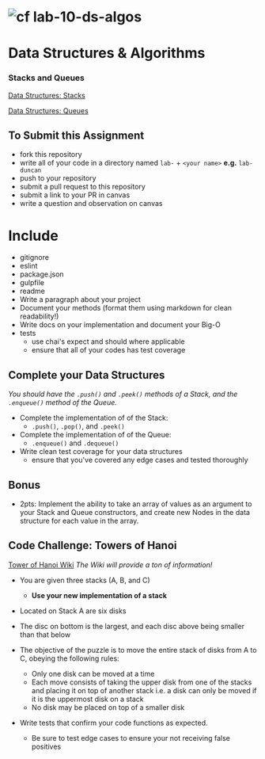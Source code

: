 ![cf](https://i.imgur.com/7v5ASc8.png) lab-10-ds-algos
======
# Data Structures & Algorithms

### Stacks and Queues

[Data Structures: Stacks](https://en.wikipedia.org/wiki/Stack_(abstract_data_type))

[Data Structures: Queues](https://en.wikipedia.org/wiki/Queue_(abstract_data_type))

## To Submit this Assignment
  * fork this repository
  * write all of your code in a directory named `lab-` + `<your name>` **e.g.** `lab-duncan`
  * push to your repository
  * submit a pull request to this repository
  * submit a link to your PR in canvas
  * write a question and observation on canvas

# Include
* gitignore
* eslint
* package.json
* gulpfile
* readme
 * Write a paragraph about your project
 * Document your methods (format them using markdown for clean readability!)
 * Write docs on your implementation and document your Big-O
* tests
  * use chai's expect and should where applicable
  * ensure that all of your codes has test coverage

## Complete your Data Structures
*You should have the `.push()` and `.peek()` methods of a Stack, and the `.enqueue()` method of the Queue.*
* Complete the implementation of of the Stack:
  * `.push()`, `.pop()`, and `.peek()`
* Complete the implementation of of the Queue:
  * `.enqueue()` and `.dequeue()`
* Write clean test coverage for your data structures
  * ensure that you've covered any edge cases and tested thoroughly

## Bonus
* 2pts: Implement the ability to take an array of values as an argument to your Stack and Queue constructors, and create new Nodes in the data structure for each value in the array.

## Code Challenge: Towers of Hanoi
[Tower of Hanoi Wiki](https://en.wikipedia.org/wiki/Tower_of_Hanoi)
*The Wiki will provide a ton of information!*

* You are given three stacks (A, B, and C)
  * **Use your new implementation of a stack**
* Located on Stack A are six disks
* The disc on bottom is the largest, and each disc above being smaller than that below

* The objective of the puzzle is to move the entire stack of disks from A to C, obeying the following rules:
  * Only one disk can be moved at a time
  * Each move consists of taking the upper disk from one of the stacks and placing it on top of another stack i.e. a disk can only be moved if it is the uppermost disk on a stack
  * No disk may be placed on top of a smaller disk

* Write tests that confirm your code functions as expected.
  * Be sure to test edge cases to ensure your not receiving false positives
